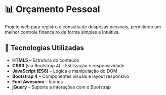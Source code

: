 # 📊 Orçamento Pessoal

Projeto web para registro e consulta de despesas pessoais, permitindo um melhor controle financeiro de forma simples e intuitiva.

## 🚀 Tecnologias Utilizadas

- **HTML5** – Estrutura do conteúdo
- **CSS3** (via Bootstrap 4) – Estilização e responsividade
- **JavaScript (ES6)** – Lógica e manipulação do DOM
- **Bootstrap 4** – Componentes visuais e layout responsivo
- **Font Awesome** – Ícones
- **jQuery** – Suporte a interações com o Bootstrap

